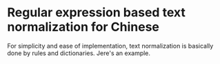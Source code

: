 # Regular expression based text normalization for Chinese

For simplicity and ease of implementation, text normalization is basically done by rules and dictionaries. Jere's an example.